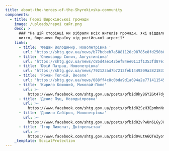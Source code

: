 ```yaml
---
title: about-the-heroes-of-the-Shyrokivska-community
components:
  - title: Герої Широківської громади
    image: /uploads/герої сайт.png
    desc: >
      ### *На цій сторінці ми зібрали всіх жителів громади, які віддали своє
      життя, боронячи Україну від російської агресії*
    links:
      - title: 'Федан Володимир, Новопетрівка '
        url: 'https://shtg.gov.ua/news/b77bcbeb7a5881120c98785e8fd250b0b83a7fde'
      - title: 'Олександр Сонич, Августинівка'
        url: 'https://shtg.gov.ua/news/c85d4ae142bef84ee0113f1353fd87e15840d3a8'
      - title: 'Юрій Патраш, Новопетрівка'
        url: 'https://shtg.gov.ua/news/792123ad7b7212feb1449209a382183359fb2d23'
      - title: 'Роман Топчій, Веселе'
        url: 'https://shtg.gov.ua/news/088ff4c8c0bda9d1a694a2e771411545d5b31612'
      - title: 'Кирило Кошовий, Миколай-Поле'
        url: >-
          https://www.facebook.com/shtg.gov.ua/posts/pfbid0ky8GYZGt47dyBggLTnHEoVHkyNYAYatBcqYXYBSpgJhEmMQF7j4qWkrhTJiVHE3ol
      - title: 'Денис Пуц, Новодніпровка'
        url: >-
          https://www.facebook.com/shtg.gov.ua/posts/pfbid02SzH3EpmhnNd8DBHfMt8DA2TfyrnMUvLXEVkzninigAY68fKg3fRxvMYKpVhae3Tvl
      - title: 'Данило Сабіров, Новопетрівка'
        url: >-
          https://www.facebook.com/shtg.gov.ua/posts/pfbid02vPwUn6LGyJHJRXiDmrxCri2ULFmCrrxhWbEfM2TribS3jmpRY6MMyPDev493JjiGl
      - title: 'Ігор Лихолат, Дніпрельстан'
        url: >-
          https://www.facebook.com/shtg.gov.ua/posts/pfbid0vLtA6QTeZyofHBgxfGcBog53dA4vLzajg9TAijRUj1zppig3Gh19FPPvaQUPzAzLl
    _template: SocialProtection
---
```


